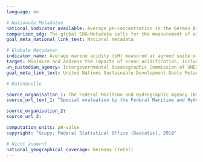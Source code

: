 ```yaml
---
language: en

# Nationale Metadaten
national_indicator_available: Average pH-concentration in the German Bight
comparison_sdg: The global SDG-Metadata calls for the measurement of at least two of four defined parameters. This time series only depicts the average pH-concentration.
goal_meta_national_link_text: National metadata

# Globale Metadaten
indicator_name: Average marine acidity (pH) measured at agreed suite of representative sampling stations
target: Minimize and address the impacts of ocean acidification, including through enhanced scientific cooperation at all levels
un_custodian_agency: Intergovernmental Oceanographic Commission of UNESCO (IOC-UNESCO)
goal_meta_link_text: United Nations Sustainable Development Goals Metadata

# Datenquelle

source_organisation_1: The Federal Maritime and Hydrographic Agency (BSH)
source_url_text_1: "Special evaluation by the Federal Maritime and Hydrographic Agency (BSH)"

source_organisation_2:
source_url_2:

computation_units: pH-value
copyright: "&copy; Federal Statistical Office (Destatis), 2019"

# Nicht ändern!
national_geographical_coverage: Germany (total)
---
```

